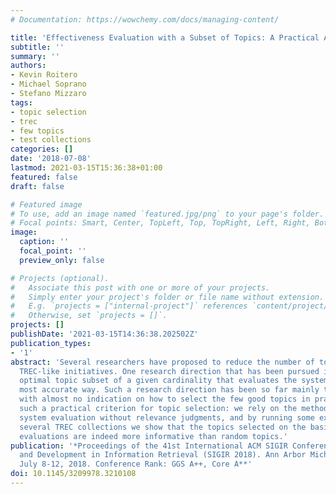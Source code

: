 ```yaml
---
# Documentation: https://wowchemy.com/docs/managing-content/

title: 'Effectiveness Evaluation with a Subset of Topics: A Practical Approach'
subtitle: ''
summary: ''
authors:
- Kevin Roitero
- Michael Soprano
- Stefano Mizzaro
tags:
- topic selection
- trec
- few topics
- test collections
categories: []
date: '2018-07-08'
lastmod: 2021-03-15T15:36:38+01:00
featured: false
draft: false

# Featured image
# To use, add an image named `featured.jpg/png` to your page's folder.
# Focal points: Smart, Center, TopLeft, Top, TopRight, Left, Right, BottomLeft, Bottom, BottomRight.
image:
  caption: ''
  focal_point: ''
  preview_only: false

# Projects (optional).
#   Associate this post with one or more of your projects.
#   Simply enter your project's folder or file name without extension.
#   E.g. `projects = ["internal-project"]` references `content/project/deep-learning/index.md`.
#   Otherwise, set `projects = []`.
projects: []
publishDate: '2021-03-15T14:36:38.202502Z'
publication_types:
- '1'
abstract: 'Several researchers have proposed to reduce the number of topics used in
  TREC-like initiatives. One research direction that has been pursued is what is the
  optimal topic subset of a given cardinality that evaluates the systems/runs in the
  most accurate way. Such a research direction has been so far mainly theoretical,
  with almost no indication on how to select the few good topics in practice. We propose
  such a practical criterion for topic selection: we rely on the methods for automatic
  system evaluation without relevance judgments, and by running some experiments on
  several TREC collections we show that the topics selected on the basis of those
  evaluations are indeed more informative than random topics.'
publication: '*Proceedings of the 41st International ACM SIGIR Conference on Research
  and Development in Information Retrieval (SIGIR 2018). Ann Arbor Michigan, U.S.A,
  July 8-12, 2018. Conference Rank: GGS A++, Core A**'
doi: 10.1145/3209978.3210108
---
```


